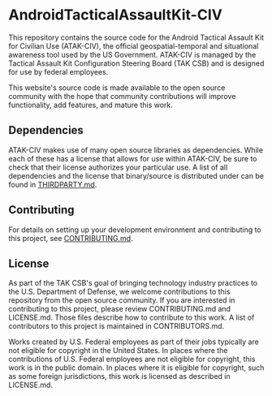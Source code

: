 # AndroidTacticalAssaultKit-CIV



This repository contains the source code for the Android Tactical Assault Kit for Civilian Use (ATAK-CIV), the official geospatial-temporal and situational awareness tool used by the US Government. ATAK-CIV is managed by the Tactical Assault Kit Configuration Steering Board (TAK CSB) and is designed for use by federal employees. 

This website's source code is made available to the open source community with the hope that community contributions will improve functionality, add features, and mature this work.

## Dependencies
ATAK-CIV makes use of many open source libraries as dependencies. While each of these has a license that allows for use within ATAK-CIV, be sure to check that their license authorizes your particular use. A list of all dependencies and the license that binary/source is distributed under can be found in [THIRDPARTY.md](THIRDPARTY.md).

## Contributing
For details on setting up your development environment and contributing to this project, see [CONTRIBUTING.md](CONTRIBUTING.md).

## License
As part of the TAK CSB's goal of bringing technology industry practices to the U.S. Department of Defense, we welcome contributions to this repository from the open source community. If you are interested in contributing to this project, please review CONTRIBUTING.md and LICENSE.md. Those files describe how to contribute to this work. A list of contributors to this project is maintained in CONTRIBUTORS.md.

Works created by U.S. Federal employees as part of their jobs typically are not eligible for copyright in the United States. In places where the contributions of U.S. Federal employees are not eligible for copyright, this work is in the public domain. In places where it is eligible for copyright, such as some foreign jurisdictions, this work is licensed as described in LICENSE.md.
